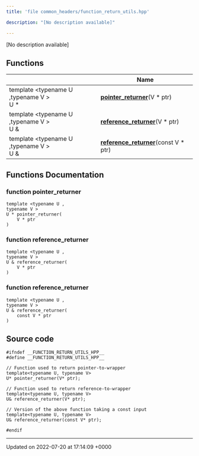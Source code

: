```yaml
---
title: 'file common_headers/function_return_utils.hpp'

description: "[No description available]"

---
```







[No description available]

## Functions

|                | Name           |
| -------------- | -------------- |
| template <typename U ,typename V \> <br>U * | **[pointer_returner](/documentation/code/files/function__return__utils_8hpp/#function-pointer-returner)**(V * ptr) |
| template <typename U ,typename V \> <br>U & | **[reference_returner](/documentation/code/files/function__return__utils_8hpp/#function-reference-returner)**(V * ptr) |
| template <typename U ,typename V \> <br>U & | **[reference_returner](/documentation/code/files/function__return__utils_8hpp/#function-reference-returner)**(const V * ptr) |


## Functions Documentation

### function pointer_returner

```
template <typename U ,
typename V >
U * pointer_returner(
    V * ptr
)
```


### function reference_returner

```
template <typename U ,
typename V >
U & reference_returner(
    V * ptr
)
```


### function reference_returner

```
template <typename U ,
typename V >
U & reference_returner(
    const V * ptr
)
```




## Source code

```
#ifndef __FUNCTION_RETURN_UTILS_HPP__
#define __FUNCTION_RETURN_UTILS_HPP__

// Function used to return pointer-to-wrapper
template<typename U, typename V>
U* pointer_returner(V* ptr);

// Function used to return reference-to-wrapper
template<typename U, typename V>
U& reference_returner(V* ptr);

// Version of the above function taking a const input
template<typename U, typename V>
U& reference_returner(const V* ptr);

#endif
```


-------------------------------

Updated on 2022-07-20 at 17:14:09 +0000
